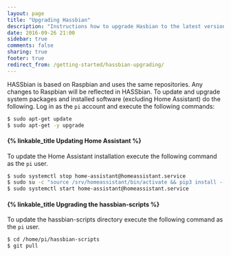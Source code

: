 ```yaml
---
layout: page
title: "Upgrading Hassbian"
description: "Instructions how to upgrade Hasbian to the latest version."
date: 2016-09-26 21:00
sidebar: true
comments: false
sharing: true
footer: true
redirect_from: /getting-started/hassbian-upgrading/
---
```


HASSbian is based on Raspbian and uses the same repositories. Any changes to Raspbian will be reflected in HASSbian. To update and upgrade system packages and installed software (excluding Home Assistant) do the following.
Log in as the `pi` account and execute the following commands:

```bash
$ sudo apt-get update
$ sudo apt-get -y upgrade
```


#### {% linkable_title Updating Home Assistant %}

To update the Home Assistant installation execute the following command as the `pi` user.

```bash
$ sudo systemctl stop home-assistant@homeassistant.service
$ sudo su -c "source /srv/homeassistant/bin/activate && pip3 install --upgrade homeassistant" -s /bin/bash homeassistantpgrade homeassistant
$ sudo systemctl start home-assistant@homeassistant.service
```

#### {% linkable_title Upgrading the hassbian-scripts %}

To update the hassbian-scripts directory execute the following command as the `pi` user.

```bash
$ cd /home/pi/hassbian-scripts
$ git pull
```
